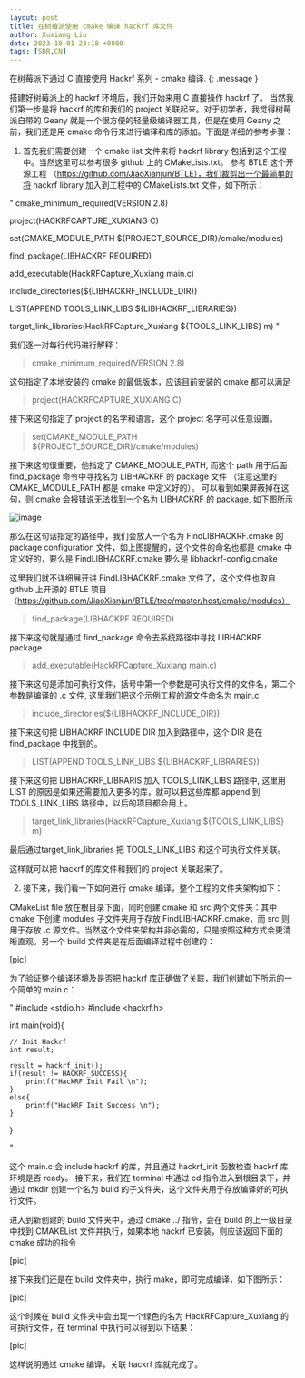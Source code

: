 ```yaml
---
layout: post
title: 在树莓派使用 cmake 编译 hackrf 库文件
author: Xuxiang Liu
date: 2023-10-01 23:18 +0800
tags: [SDR,CN]
--- 
```


在树莓派下通过 C 直接使用 Hackrf 系列 - cmake 编译.
{: .message }

搭建好树莓派上的 hackrf 环境后，我们开始来用 C 直接操作 hackrf 了。 当然我们第一步是将 hackrf 的库和我们的 project 关联起来。对于初学者，我觉得树莓派自带的 Geany  就是一个很方便的轻量级编译器工具，但是在使用 Geany 之前，我们还是用 cmake 命令行来进行编译和库的添加。下面是详细的参考步骤：

1. 首先我们需要创建一个 cmake list 文件来将 hackrf library 包括到这个工程中。当然这里可以参考很多 github 上的 CMakeLists.txt。 参考 BTLE 这个开源工程 （https://github.com/JiaoXianjun/BTLE），我们裁剪出一个最简单的将 hackrf library 加入到工程中的 CMakeLists.txt 文件，如下所示：
   
"
cmake_minimum_required(VERSION 2.8)

project(HACKRFCAPTURE_XUXIANG C)

set(CMAKE_MODULE_PATH ${PROJECT_SOURCE_DIR}/cmake/modules)

find_package(LIBHACKRF REQUIRED)

add_executable(HackRFCapture_Xuxiang main.c)

include_directories(${LIBHACKRF_INCLUDE_DIR})

LIST(APPEND TOOLS_LINK_LIBS ${LIBHACKRF_LIBRARIES})

target_link_libraries(HackRFCapture_Xuxiang ${TOOLS_LINK_LIBS} m)
"

我们逐一对每行代码进行解释：

> cmake_minimum_required(VERSION 2.8)

这句指定了本地安装的 cmake 的最低版本，应该目前安装的 cmake 都可以满足

> project(HACKRFCAPTURE_XUXIANG C)

接下来这句指定了 project 的名字和语言，这个 project 名字可以任意设置。

> set(CMAKE_MODULE_PATH ${PROJECT_SOURCE_DIR}/cmake/modules)

接下来这句很重要，他指定了 CMAKE_MODULE_PATH, 而这个 path 用于后面 find_package 命令中寻找名为 LIBHACKRF 的 package 文件 （注意这里的 CMAKE_MODULE_PATH 都是 cmake 中定义好的）。 可以看到如果屏蔽掉在这句，则 cmake 会报错说无法找到一个名为 LIBHACKRF 的 package, 如下图所示

![image](https://github.com/xuxiang-liu/xuxiang-liu.github.io/assets/40487487/68b593bc-4353-411e-b006-027d38169ba8)

那么在这句话指定的路径中，我们会放入一个名为 FindLIBHACKRF.cmake 的 package configuration 文件，如上图提醒的，这个文件的命名也都是 cmake 中定义好的，要么是 FindLIBHACKRF.cmake 要么是 libhackrf-config.cmake

这里我们就不详细展开讲 FindLIBHACKRF.cmake 文件了，这个文件也取自 github 上开源的 BTLE 项目 （https://github.com/JiaoXianjun/BTLE/tree/master/host/cmake/modules）

> find_package(LIBHACKRF REQUIRED)

接下来这句就是通过 find_package 命令去系统路径中寻找 LIBHACKRF package

> add_executable(HackRFCapture_Xuxiang main.c)

接下来这句是添加可执行文件，括号中第一个参数是可执行文件的文件名，第二个参数是编译的 .c 文件, 这里我们把这个示例工程的源文件命名为 main.c

> include_directories(${LIBHACKRF_INCLUDE_DIR})

接下来这句把 LIBHACKRF INCLUDE DIR 加入到路径中，这个 DIR 是在 find_package 中找到的。

> LIST(APPEND TOOLS_LINK_LIBS ${LIBHACKRF_LIBRARIES})

接下来这句把  LIBHACKRF_LIBRARIS 加入 TOOLS_LINK_LIBS 路径中, 这里用 LIST 的原因是如果还需要加入更多的库，就可以把这些库都 append 到 TOOLS_LINK_LIBS 路径中，以后的项目都会用上。

> target_link_libraries(HackRFCapture_Xuxiang ${TOOLS_LINK_LIBS} m)

最后通过target_link_libraries 把 TOOLS_LINK_LIBS 和这个可执行文件关联。

这样就可以把 hackrf 的库文件和我们的 project 关联起来了。

2. 接下来，我们看一下如何进行 cmake 编译，整个工程的文件夹架构如下：

CMakeList file 放在根目录下面，同时创建 cmake 和 src 两个文件夹：其中 cmake 下创建 modules 子文件夹用于存放 FindLIBHACKRF.cmake，而 src 则用于存放 .c 源文件。当然这个文件夹架构并非必需的，只是按照这种方式会更清晰直观。另一个 build 文件夹是在后面编译过程中创建的：

[pic]

为了验证整个编译环境及是否把 hackrf 库正确做了关联，我们创建如下所示的一个简单的 main.c：

"
#include <stdio.h>
#include <hackrf.h>

int main(void){
	
	// Init Hackrf
	int result;
	
	result = hackrf_init();
	if(result != HACKRF_SUCCESS){
		printf("HackRF Init Fail \n");
	}
	else{
		printf("HackRF Init Success \n");
	}
		
}

"

这个 main.c 会 include hackrf 的库，并且通过 hackrf_init 函数检查 hackrf 库环境是否 ready。 接下来，我们在 terminal 中通过 cd 指令进入到根目录下，并通过 mkdir 创建一个名为  build 的子文件夹，这个文件夹用于存放编译好的可执行文件。

进入到新创建的 build 文件夹中，通过 cmake ../ 指令，会在 build 的上一级目录中找到 CMAKEList 文件并执行，如果本地 hackrf 已安装，则应该返回下面的 cmake 成功的指令

[pic]

接下来我们还是在 build 文件夹中，执行 make，即可完成编译，如下图所示：

[pic]

这个时候在 build 文件夹中会出现一个绿色的名为 HackRFCapture_Xuxiang 的可执行文件，在 terminal 中执行可以得到以下结果：

[pic]

这样说明通过 cmake 编译，关联 hackrf 库就完成了。



